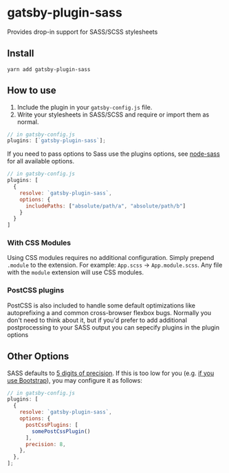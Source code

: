 # gatsby-plugin-sass

Provides drop-in support for SASS/SCSS stylesheets

## Install

`yarn add gatsby-plugin-sass`

## How to use

1. Include the plugin in your `gatsby-config.js` file.
2. Write your stylesheets in SASS/SCSS and require or import them as normal.

```javascript
// in gatsby-config.js
plugins: [`gatsby-plugin-sass`];
```

If you need to pass options to Sass use the plugins options, see [node-sass](https://github.com/sass/node-sass)
for all available options.

```javascript
// in gatsby-config.js
plugins: [
  {
    resolve: `gatsby-plugin-sass`,
    options: {
      includePaths: ["absolute/path/a", "absolute/path/b"]
    }
  }
]
```

### With CSS Modules

Using CSS modules requires no additional configuration. Simply prepend `.module` to the extension. For example: `App.scss` -> `App.module.scss`.
Any file with the `module` extension will use CSS modules.

### PostCSS plugins

PostCSS is also included to handle some default optimizations like autoprefixing a
and common cross-browser flexbox bugs. Normally you don't need to think about it, but if
you'd prefer to add additional postprocessing to your SASS output you can sepecify plugins
in the plugin options

## Other Options

SASS defaults to [5 digits of precision](https://github.com/sass/sass/issues/1122). If this is too low for you (e.g. [if you use Bootstrap](https://github.com/twbs/bootstrap-sass/blob/master/README.md#sass-number-precision)), you may configure it as follows:
```javascript
// in gatsby-config.js
plugins: [
  {
    resolve: `gatsby-plugin-sass`,
    options: {
      postCssPlugins: [
        somePostCssPlugin()
      ],
      precision: 8,
    },
  },
];
```

